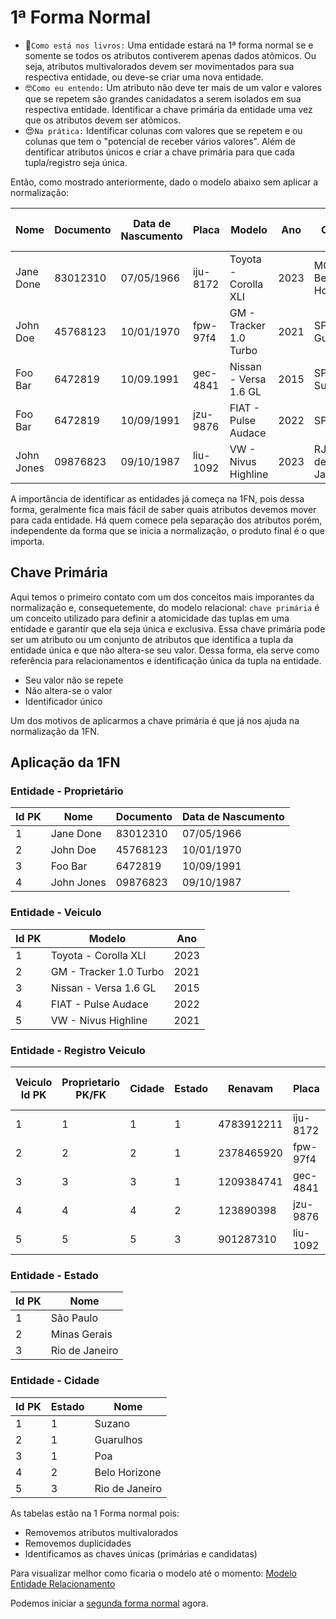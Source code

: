# 1ª Forma Normal

- 🥸`Como está nos livros:` Uma entidade estará na 1ª forma normal se e somente se todos os atributos contiverem apenas dados atômicos. Ou seja, atributos multivalorados devem ser movimentados para sua respectiva entidade, ou deve-se criar uma nova entidade.
- 🤓`Como eu entendo:` Um atributo não deve ter mais de um valor e valores que se repetem são grandes canidadatos a serem isolados em sua respectiva entidade. Identificar a chave primária da entidade uma vez que os atributos devem ser atômicos.
- 😍`Na prática:` Identificar colunas com valores que se repetem e ou colunas que tem o "potencial de receber vários valores". Além de dentificar atributos únicos e criar a chave primária para que cada tupla/registro seja única. 

Então, como mostrado anteriormente, dado o modelo abaixo sem aplicar a normalização:

| Nome       	| Documento 	| Data de Nascumento 	| Placa    	| Modelo                 	| Ano  	| Cidade              	| Renavam    	| Data de registro 	| Data Inicio Posse 	| Data Fim Posse	|
|------------	|-----------	|--------------------	|----------	|------------------------	|------	|---------------------	|------------	|------------------	|----------------------	|----------------------	|
| Jane Done  	| 83012310  	| 07/05/1966         	| iju-8172 	| Toyota - Corolla XLI   	| 2023 	| MG - Belo Horizonte 	| 4783912211 	| 23/04/2024      	|         27/04/2024             	|                      	|
| John Doe   	| 45768123  	| 10/01/1970         	| fpw-97f4 	| GM - Tracker 1.0 Turbo 	| 2021 	| SP - Guarulhos      	| 2378465920 	| 10/03/2022       	|  13/03/2022                     	|                      	|
| Foo Bar    	| 6472819   	| 10/09.1991         	| gec-4841 	| Nissan - Versa 1.6 GL  	| 2015 	| SP - Suzano         	| 1209384741 	| 10/03/2013       	| 10/03/2013           	|                 	|
| Foo Bar    	| 6472819   	| 10/09/1991         	| jzu-9876 	| FIAT - Pulse Audace    	| 2022 	| SP - Poa            	| 123890398  	| 10/04/2020       	|          13/04/2020            	|                      	|
| John Jones 	| 09876823  	| 09/10/1987         	| liu-1092 	| VW - Nivus Highline    	| 2023 	| RJ - Rio de Janeiro 	| 901287310  	| 10/04/2021       	| 20/05/2021           	|                 	|

A importância de identificar as entidades já começa na 1FN, pois dessa forma, geralmente fica mais fácil de saber quais atributos devemos mover para cada entidade. Há quem comece pela separação dos atributos porém, independente da forma que se inicia a normalização, o produto final é o que importa. 

## Chave Primária

Aqui temos o primeiro contato com um dos conceitos mais imporantes da normalização e, consequetemente, do modelo relacional: `chave primária` é um conceito utilizado para definir a atomicidade das tuplas em uma entidade e garantir que ela seja única e exclusiva. Essa chave primária pode ser um atributo ou um conjunto de atributos que identifica a tupla da entidade única e que não altera-se seu valor. Dessa forma, ela serve como referência para relacionamentos e identificação única da tupla na entidade.

- Seu valor não se repete
- Não altera-se  o valor
- Identificador único

Um dos motivos de aplicarmos a chave primária é que já nos ajuda na normalização da 1FN.

## Aplicação da 1FN

### Entidade - Proprietário

| Id PK	| Nome       	| Documento 	| Data de Nascumento 	|
|----	  |------------	|-----------	|--------------------	|
| 1  	  | Jane Done  	| 83012310  	| 07/05/1966         	|
| 2  	  | John Doe   	| 45768123  	| 10/01/1970         	|
| 3  	  | Foo Bar    	| 6472819   	| 10/09/1991         	|
| 4  	  | John Jones 	| 09876823  	| 09/10/1987         	|

### Entidade - Veiculo

| Id PK 	| Modelo                 	| Ano  	|
|----	    |------------------------	|------	|
| 1  	    | Toyota - Corolla XLI   	| 2023 	|
| 2  	    | GM - Tracker 1.0 Turbo 	| 2021 	|
| 3  	    | Nissan - Versa 1.6 GL  	| 2015 	|
| 4  	    | FIAT - Pulse Audace    	| 2022 	|
| 5 	    | VW - Nivus Highline    	| 2021 	|

### Entidade - Registro Veiculo

| Veiculo Id PK	| Proprietario PK/FK |Cidade|Estado| Renavam     	| Placa                	  | Data de Registro  	| Data Inicio Posse | Data Fim Posse |
|-------   |------ |----- |----- |-------------	|----------------------- |-------------------	|--------------------- | ---------------- |
| 1  	     |    1               |   1  |1    | 4783912211  	| iju-8172   	            |  23/04/2024         |      27/04/2024      |
| 2  	          |    2               |   2  |1    | 2378465920  	| fpw-97f4                |  10/03/2022         |      13/03/2022      | 
| 3  	          |    3               |   3  |1    | 1209384741  	| gec-4841                |  10/03/2013         |      11/02/2013      | 
| 4  	          |    4               |   4  |2     | 123890398   	| jzu-9876                |  10/04/2020         |        13/04/2020    | 
| 5             |    5               |   5  |3     | 901287310    | liu-1092                |  10/04/2021         |      20/05/2021      | 

### Entidade - Estado

|Id  PK | Nome           |
|----   |----------------|
|1      | São Paulo      |
|2      | Minas Gerais   |
|3      | Rio de Janeiro |

### Entidade - Cidade

|Id PK | Estado | Nome           |
|----  |------- |----------------|
|1     |   1    | Suzano         |
|2     |   1    | Guarulhos      |
|3     |   1    | Poa            | 
|4     |   2    | Belo Horizone  |
|5     |   3    | Rio de Janeiro |

As tabelas estão na 1 Forma normal pois:

- Removemos atributos multivalorados
- Removemos duplicidades
- Identificamos as chaves únicas (primárias e candidatas)


Para visualizar melhor como ficaria o modelo até o momento: [Modelo Entidade Relacionamento](https://viewer.diagrams.net/?tags=%7B%7D&highlight=0000ff&edit=_blank&layers=1&nav=1&title=emd.drawio#R7VhdU%2BIwFP01nXEfnOmHoDwuIC4jOqzsus%2BxCW3GtGHSIOCv3xua9BstjquMyxPNufckae65l9tY3iBaXwm0CG84Jsxybby2vKHluo5j9%2BBHIZsUOb%2FopkAgKNZOOTCjz0SDtkaXFJOk5Cg5Z5IuyqDP45j4soQhIfiq7DbnrLzqAgWkBsx8xOroH4plmKIXHTvHfxAahDJ7YW2JkHHWQBIizFcFyLu0vIHgXKZP0XpAmDo8cy4pb7TDmm1MkFi2Idxcz65jHgzJ%2BvTXvTOZPZ7%2FHJ3qWZ4QW%2BoXngq%2BEJRIJCjXG5cbcxrJikYMxTDq%2ByFleII2fKlWTyTyH82oH3JBn3ksEQOTAwCYhdTBhaMreswUE2CFCr6MMcGaNAe75jhnZqz3Ym8nFfwxi4qr%2BCQB%2F6k5EjuDJiiRZismDMqKURJu11MDxGgQw7MPbCIUIHy9vlp%2BFVJJZgvkK2AFalevISPzivVwmLMlQpJ1AdLhuSI8IlJswEVbjVJ0qrg9PV7lwnO6GguLojNEpMUeZFPneoAHLYk95OHW5GG5fWC49sn0%2BpvldpkK94OAp0BuD6F%2FC0s3GobcX0ZwOFyxf%2BdsTJ%2BKXkgiVS5gDvsWJT7VlNQXXqLkXpGniSAjc5kJZMAZh2gOY77V7ZwyVoESCCqNg8mWNTyrSE8JS8WQQlH4rheQfGG0hR4yQQouYff5GMRgVPeiUF7MzNfVo%2BXSaamW838lFq8mlntC%2FSU7lpGPLSOdXrmOePan15GzpjoyxjuLyLaP4I2m73FdT18p773W4T6UvO%2FUgntHAqqCAOixBHxGCfCcN7YSWd%2F97irpNpUArY7xMO0oYOLRjopQbEtbuA8oRpikjqNdvcYliAnzmlO1yWii3pEYPaGo0sq0YU4Z8tEbeLoxylNrb%2Bo4pr7q6e0pTxLyhglGNHqN%2FYULc6d1Eu5ZmDPw3XOuV8u5VPLHavyh1dipfNh1Pv%2FDzpT5%2Fb%2FsvnCG91oH9lBaL6d%2Bf5P%2B8x0z%2FGM%2FubzDy%2FDGu5txNcObO6KTXX1V8XbnP%2Frvdw7pNgaG%2Ba3x1la4e%2Fcu%2FwI%3D)

Podemos iniciar a [segunda forma normal](./2FN.md) agora. 
